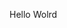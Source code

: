 Hello Wolrd














































































































































































































































































































































































































































































































































































































































































































































































































































































































































































































































































































































































































































































































































































































































































































































































































































































































































































































































































































































































































































































































































































































































































































































































































































































































































































































































































































































































































































































































































































































































































































































































































































































































































































































































































































































